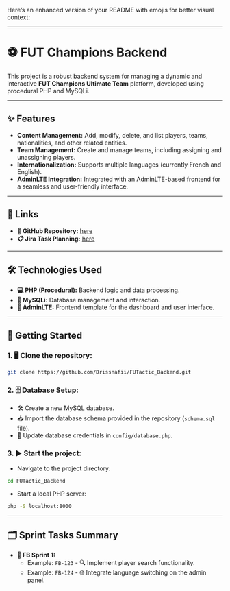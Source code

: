 Here’s an enhanced version of your README with emojis for better visual context:

---

# ⚽ FUT Champions Backend  

This project is a robust backend system for managing a dynamic and interactive **FUT Champions Ultimate Team** platform, developed using procedural PHP and MySQLi.

---

## ✨ Features  

- **Content Management:** Add, modify, delete, and list players, teams, nationalities, and other related entities.  
- **Team Management:** Create and manage teams, including assigning and unassigning players.  
- **Internationalization:** Supports multiple languages (currently French and English).  
- **AdminLTE Integration:** Integrated with an AdminLTE-based frontend for a seamless and user-friendly interface.  

---

## 🔗 Links  

- **📁 GitHub Repository:** [here](https://github.com/Drissnafii/FUTactic_Backend.git)  
- **📋 Jira Task Planning:** [here](https://drissnafi3.atlassian.net/jira/software/projects/FB/boards/5?sprintStarted=true&atlOrigin=eyJpIjoiNGVhNmE1NTgxZDI0NDg5NDgyNzRiNmQ0Y2VjYTcyMDgiLCJwIjoiaiJ9)  

---

## 🛠️ Technologies Used  

- **💻 PHP (Procedural):** Backend logic and data processing.  
- **📂 MySQLi:** Database management and interaction.  
- **🎨 AdminLTE:** Frontend template for the dashboard and user interface.  

---

## 🚀 Getting Started  

### 1. 🖥️ Clone the repository:  
```bash
git clone https://github.com/Drissnafii/FUTactic_Backend.git
```

### 2. 🗄️ Database Setup:  
- 🛠️ Create a new MySQL database.  
- 📥 Import the database schema provided in the repository (`schema.sql` file).  
- 📝 Update database credentials in `config/database.php`.  

### 3. ▶️ Start the project:  
- Navigate to the project directory:  
```bash
cd FUTactic_Backend
```  
- Start a local PHP server:  
```bash
php -S localhost:8000
```  

---

## 🗂️ Sprint Tasks Summary  

- **📝 FB Sprint 1:**  
    - Example: `FB-123` - 🔍 Implement player search functionality.  
    - Example: `FB-124` - 🌐 Integrate language switching on the admin panel.
